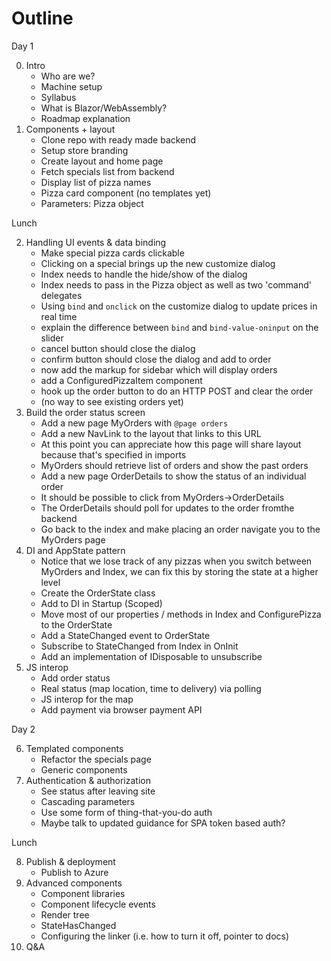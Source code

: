 # Outline

Day 1

0. Intro
    - Who are we?
    - Machine setup
    - Syllabus
    - What is Blazor/WebAssembly?
    - Roadmap explanation
1. Components + layout
    - Clone repo with ready made backend
    - Setup store branding
    - Create layout and home page
    - Fetch specials list from backend
    - Display list of pizza names
    - Pizza card component (no templates yet)
    - Parameters: Pizza object

Lunch

2. Handling UI events & data binding
    - Make special pizza cards clickable
    - Clicking on a special brings up the new customize dialog
    - Index needs to handle the hide/show of the dialog 
    - Index needs to pass in the Pizza object as well as two 'command' delegates
    - Using `bind` and `onclick` on the customize dialog to update prices in real time
    - explain the difference between `bind` and `bind-value-oninput` on the slider
    - cancel button should close the dialog
    - confirm button should close the dialog and add to order
    - now add the markup for sidebar which will display orders
    - add a ConfiguredPizzaItem component
    - hook up the order button to do an HTTP POST and clear the order
    - (no way to see existing orders yet)
3. Build the order status screen
    - Add a new page MyOrders with `@page orders`
    - Add a new NavLink to the layout that links to this URL
    - At this point you can appreciate how this page will share layout because that's specified in imports
    - MyOrders should retrieve list of orders and show the past orders
    - Add a new page OrderDetails to show the status of an individual order
    - It should be possible to click from MyOrders->OrderDetails
    - The OrderDetails should poll for updates to the order fromthe backend
    - Go back to the index and make placing an order navigate you to the MyOrders page
4. DI and AppState pattern
    - Notice that we lose track of any pizzas when you switch between MyOrders and Index, we can fix this by storing the state at a higher level
    - Create the OrderState class
    - Add to DI in Startup (Scoped)
    - Move most of our properties / methods in Index and ConfigurePizza to the OrderState
    - Add a StateChanged event to OrderState
    - Subscribe to StateChanged from Index in OnInit
    - Add an implementation of IDisposable to unsubscribe
5. JS interop
    - Add order status
    - Real status (map location, time to delivery) via polling
    - JS interop for the map
    - Add payment via browser payment API

Day 2

6. Templated components
    - Refactor the specials page
    - Generic components
7. Authentication & authorization
    - See status after leaving site
    - Cascading parameters
    - Use some form of thing-that-you-do auth
    - Maybe talk to updated guidance for SPA token based auth?

Lunch

8. Publish & deployment
    - Publish to Azure
9. Advanced components
    - Component libraries
    - Component lifecycle events
    - Render tree
    - StateHasChanged
    - Configuring the linker (i.e. how to turn it off, pointer to docs)
10. Q&A
